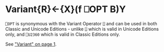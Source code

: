 




<h1 class="heading"><span class="name">Variant</span><span class="command">{R}←{X}(f ⎕OPT B)Y</span></h1>

`⎕OPT` is synonymous with the Variant Operator `⍠` and can be used in both Classic and Unicode Editions - unlike `⍠` which is valid in Unicode Editions only, and `⎕U2360` which is valid in Classic Editions only.


See ["Variant" on page 1](../../../../primitive-operators/operators-a-z/variant.md).



